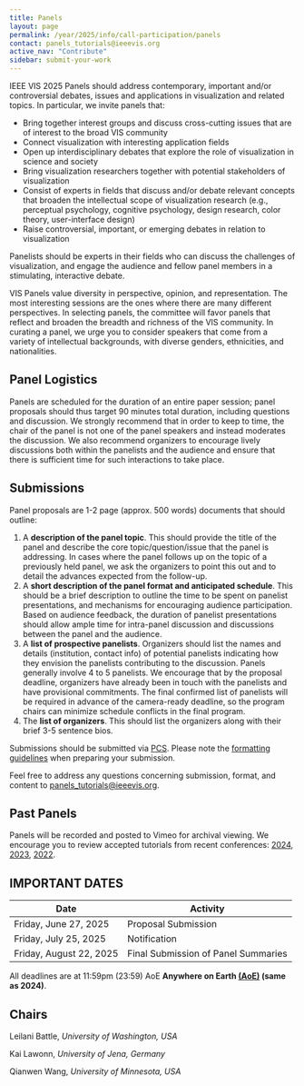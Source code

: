 ```yaml
---
title: Panels
layout: page
permalink: /year/2025/info/call-participation/panels
contact: panels_tutorials@ieeevis.org
active_nav: "Contribute"
sidebar: submit-your-work
---
```


IEEE VIS 2025 Panels should address contemporary, important and/or controversial debates, issues and applications in visualization and related topics. In particular, we invite panels that:

* Bring together interest groups and discuss cross-cutting issues that are of interest to the broad VIS community
* Connect visualization with interesting application fields
* Open up interdisciplinary debates that explore the role of visualization in science and society 
* Bring visualization researchers together with potential stakeholders of visualization
* Consist of experts in fields that discuss and/or debate relevant concepts that broaden the intellectual scope of visualization research (e.g., perceptual psychology, cognitive psychology, design research, color theory, user-interface design)
* Raise controversial, important, or emerging debates in relation to visualization

Panelists should be experts in their fields who can discuss the challenges of visualization, and engage the audience and fellow panel members in a stimulating, interactive debate.

VIS Panels value diversity in perspective, opinion, and representation. The most interesting sessions are the ones where there are many different perspectives. In selecting panels, the committee will favor panels that reflect and broaden the breadth and richness of the VIS community. In curating a panel, we urge you to consider speakers that come from a variety of intellectual backgrounds, with diverse genders, ethnicities, and nationalities.


## Panel Logistics

Panels are scheduled for the duration of an entire paper session; panel proposals should thus target 90 minutes total duration, including questions and discussion. We strongly recommend that in order to keep to time, the chair of the panel is not one of the panel speakers and instead moderates the discussion. We also recommend organizers to encourage lively discussions both within the panelists and the audience and ensure that there is sufficient time for such interactions to take place.



## Submissions

Panel proposals are 1-2 page (approx. 500 words) documents that should outline:

1. A **description of the panel topic**. This should provide the title of the panel and describe the core topic/question/issue that the panel is addressing. In cases where the panel follows up on the topic of a previously held panel, we ask the organizers to point this out and to detail the advances expected from the follow-up.
2. A  **short description of the panel format and anticipated schedule**. This should be a brief description to outline the time to be spent on panelist presentations, and mechanisms for encouraging audience participation. Based on audience feedback, the duration of panelist presentations should allow ample time for intra-panel discussion and discussions between the panel and the audience.
3. A  **list of prospective panelists**. Organizers should list the names and details (institution, contact info) of potential panelists indicating how they envision the panelists contributing to the discussion. Panels generally involve 4 to 5 panelists. We encourage that by the proposal deadline, organizers have already been in touch with the panelists and have provisional commitments. The final confirmed list of panelists will be required in advance of the camera-ready deadline, so the program chairs can minimize schedule conflicts in the final program.
4. The **list of organizers**. This should list the organizers along with their brief 3-5 sentence bios.


Submissions should be submitted via [PCS](http://new.precisionconference.com/vgtc/). Please note the [formatting guidelines](https://tc.computer.org/vgtc/publications/conference) when preparing your submission. 

Feel free to address any questions concerning submission, format, and content to [panels_tutorials@ieeevis.org](mailto:panels_tutorials@ieeevis.org).

## Past Panels
Panels will be recorded and posted to Vimeo for archival viewing.
We encourage you to review accepted tutorials from recent conferences: [2024](http://ieeevis.org/year/2024/info/panels), [2023](http://ieeevis.org/year/2023/info/panels), [2022](http://ieeevis.org/year/2022/info/panels).

## IMPORTANT DATES

| Date | Activity |
|------|----------|
| Friday, June 27, 2025 | Proposal Submission |
| Friday, July 25, 2025 | Notification |
| Friday, August 22, 2025 | Final Submission of Panel Summaries |
      
All deadlines are at 11:59pm (23:59) AoE **Anywhere on Earth [(AoE)](https://time.is/Anywhere_on_Earth) (same as 2024)**.

## Chairs
 
Leilani Battle, *University of Washington, USA*

Kai Lawonn, *University of Jena, Germany*

Qianwen Wang, *University of Minnesota, USA*


